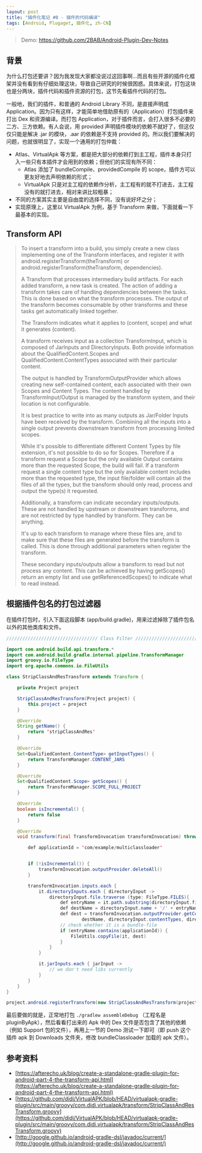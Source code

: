 ```yaml
---
layout: post
title: "插件化笔记 #8 - 插件的代码编译"
tags: [Android, Plugaget, 插件化, zh-CN]
---
```


> Demo: https://github.com/2BAB/Android-Plugin-Dev-Notes

## 背景

为什么打包还要讲？因为我发现大家都没说过这回事啊...而且有些开源的插件化框架并没有看到有仔细处理这块，导致自己研究的时候很困惑。具体来说，打包这块也是分两块，插件代码和插件资源的打包，这节先看插件代码的打包。

一般地，我们的插件，和普通的 Android Library 不同，是直接声明成 Application。因为只有这样，才能简单地借助原有的（Application）打包插件来打出 Dex 和资源编译。而打包 Application，对于插件而言，会打入很多不必要的二方、三方依赖。有人会说，用 provided 声明插件模块的依赖不就好了，但这仅仅只能是解决 .jar 的模块，.aar 的依赖是不支持 provided 的。所以我们要解决的问题，也就很明显了，实现一个通用的打包仲裁：

<!--more-->

- Atlas、VirtualApk 等方案，都是把大部分的依赖打到主工程，插件本身只打入一些只有本插件才会用到的依赖；但他们的实现有所不同：
    - Atlas 添加了 bundleCompile、providedCompile 的 scope，插件方可以更友好地去声明依赖的形式；
    - VirtualApk 只是对主工程的依赖作分析，主工程有的就不打进去，主工程没有的就打进去，相对来讲比较粗暴；
- 不同的方案其实主要是自由度的选择不同，没有说好坏之分；
- 实现原理上，这里以 VirtualApk 为例，基于 Transform 来做，下面就看一下最基本的实现。


## Transform API

> To insert a transform into a build, you simply create a new class implementing one of the Transform interfaces, and register it with android.registerTransform(theTransform) or android.registerTransform(theTransform, dependencies).
> 
> A Transform that processes intermediary build artifacts.
For each added transform, a new task is created. The action of adding a transform takes care of handling dependencies between the tasks. This is done based on what the transform processes. The output of the transform becomes consumable by other transforms and these tasks get automatically linked together.
> 
> The Transform indicates what it applies to (content, scope) and what it generates (content).
> 
> A transform receives input as a collection TransformInput, which is composed of JarInputs and DirectoryInputs. Both provide information about the QualifiedContent.Scopes and QualifiedContent.ContentTypes associated with their particular content.
> 
> The output is handled by TransformOutputProvider which allows creating new self-contained content, each associated with their own Scopes and Content Types. The content handled by TransformInput/Output is managed by the transform system, and their location is not configurable.
> 
> It is best practice to write into as many outputs as Jar/Folder Inputs have been received by the transform. Combining all the inputs into a single output prevents downstream transform from processing limited scopes.
> 
> While it's possible to differentiate different Content Types by file extension, it's not possible to do so for Scopes. Therefore if a transform request a Scope but the only available Output contains more than the requested Scope, the build will fail.
If a transform request a single content type but the only available content includes more than the requested type, the input file/folder will contain all the files of all the types, but the transform should only read, process and output the type(s) it requested.
> 
> Additionally, a transform can indicate secondary inputs/outputs. These are not handled by upstream or downstream transforms, and are not restricted by type handled by transform. They can be anything.
> 
> It's up to each transform to manage where these files are, and to make sure that these files are generated before the transform is called. This is done through additional parameters when register the transform.
> 
> These secondary inputs/outputs allow a transform to read but not process any content. This can be achieved by having getScopes() return an empty list and use getReferencedScopes() to indicate what to read instead.

## 根据插件包名的打包过滤器

在插件打包时，引入下面这段脚本 (app/build.gradle)，用来过滤掉除了插件包名以外的其他类库和文件。

``` java
////////////////////////////////// Class Filter ///////////////////////////////////////

import com.android.build.api.transform.*
import com.android.build.gradle.internal.pipeline.TransformManager
import groovy.io.FileType
import org.apache.commons.io.FileUtils

class StripClassAndResTransform extends Transform {

    private Project project

    StripClassAndResTransform(Project project) {
        this.project = project
    }

    @Override
    String getName() {
        return 'stripClassAndRes'
    }

    @Override
    Set<QualifiedContent.ContentType> getInputTypes() {
        return TransformManager.CONTENT_JARS
    }

    @Override
    Set<QualifiedContent.Scope> getScopes() {
        return TransformManager.SCOPE_FULL_PROJECT
    }

    @Override
    boolean isIncremental() {
        return false
    }

    @Override
    void transform(final TransformInvocation transformInvocation) throws TransformException, InterruptedException, IOException {

        def applicationId = 'com/example/multiclassloader'


        if (!isIncremental()) {
            transformInvocation.outputProvider.deleteAll()
        }

        transformInvocation.inputs.each {
            it.directoryInputs.each { directoryInput ->
                directoryInput.file.traverse (type: FileType.FILES){
                    def entryName = it.path.substring(directoryInput.file.path.length() + 1)
                    def destName = directoryInput.name + '/' + entryName
                    def dest = transformInvocation.outputProvider.getContentLocation(
                            destName, directoryInput.contentTypes, directoryInput.scopes, Format.DIRECTORY)
                    // check whether it is a bundle-file
                    if (entryName.contains(applicationId)) {
                        FileUtils.copyFile(it, dest)
                    }
                }
            }

            it.jarInputs.each { jarInput ->
                // we don't need libs currently
            }
        }
    }
}

project.android.registerTransform(new StripClassAndResTransform(project))
```

最后要做的就是，正常地打包 `./gradlew assembleDebug` （工程名是 pluginByApk），然后看看打出来的 Apk 中的 Dex 文件是否包含了其他的依赖（例如 Support 包的文件），再用上一节的 Demo 测试一下即可（即 push 这个插件 apk 到 Downloads 文件夹，修改 bundleClassloader 加载的 apk 文件）。

## 参考资料

- [https://afterecho.uk/blog/create-a-standalone-gradle-plugin-for-android-part-4-the-transform-api.html](https://afterecho.uk/blog/create-a-standalone-gradle-plugin-for-android-part-4-the-transform-api.html)
- [https://github.com/didi/VirtualAPK/blob/HEAD/virtualapk-gradle-plugin/src/main/groovy/com.didi.virtualapk/transform/StripClassAndResTransform.groovy](https://github.com/didi/VirtualAPK/blob/HEAD/virtualapk-gradle-plugin/src/main/groovy/com.didi.virtualapk/transform/StripClassAndResTransform.groovy)
- [http://google.github.io/android-gradle-dsl/javadoc/current/](http://google.github.io/android-gradle-dsl/javadoc/current/)

